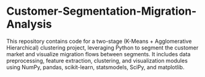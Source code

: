 # Customer-Segmentation-Migration-Analysis
This repository contains code for a two-stage (K-Means + Agglomerative Hierarchical) clustering project, leveraging Python to segment the customer market and visualize migration flows between segments. It includes data preprocessing, feature extraction, clustering, and visualization modules using NumPy, pandas, scikit-learn, statsmodels, SciPy, and matplotlib.
